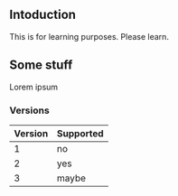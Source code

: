 ﻿## Intoduction
This is for learning purposes.
Please learn.

## Some stuff
Lorem ipsum

### Versions
|Version|Supported|
|-|-|
|1|no|
|2|yes|
|3|maybe|